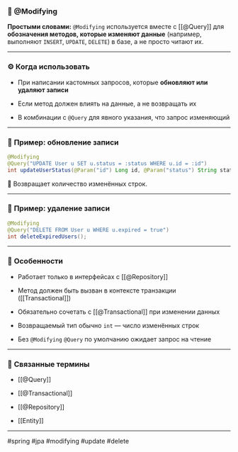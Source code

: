### 🧾 **@Modifying**

**Простыми словами:** `@Modifying` используется вместе с [[@Query]] для **обозначения методов, которые изменяют данные** (например, выполняют `INSERT`, `UPDATE`, `DELETE`) в базе, а не просто читают их.

---

### ⚙️ **Когда использовать**

- При написании кастомных запросов, которые **обновляют или удаляют записи**
    
- Если метод должен влиять на данные, а не возвращать их
    
- В комбинации с `@Query` для явного указания, что запрос изменяющий
    

---

### 📌 **Пример: обновление записи**

```java
@Modifying
@Query("UPDATE User u SET u.status = :status WHERE u.id = :id")
int updateUserStatus(@Param("id") Long id, @Param("status") String status);
```

📍 Возвращает количество изменённых строк.

---

### 📌 **Пример: удаление записи**

```java
@Modifying
@Query("DELETE FROM User u WHERE u.expired = true")
int deleteExpiredUsers();
```

---

### 🧠 **Особенности**

- Работает только в интерфейсах с [[@Repository]]
    
- Метод должен быть вызван в контексте транзакции ([[Transactional]])
    
- Обязательно сочетать с [[@Transactional]] при изменении данных
    
- Возвращаемый тип обычно `int` — число изменённых строк
    
- Без `@Modifying` `@Query` по умолчанию ожидает запрос на чтение
    

---

### 🔗 **Связанные термины**

- [[@Query]]
    
- [[@Transactional]]
    
- [[@Repository]]
    
- [[Entity]]
    

---

#spring #jpa #modifying #update #delete